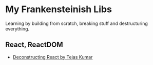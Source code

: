 # My Frankensteinish Libs

Learning by building from scratch, breaking stuff and destructuring everything. 

## React, ReactDOM

* [Deconstructing React by Tejas Kumar](https://www.youtube.com/watch?v=f2mMOiCSj5c&t=659s)